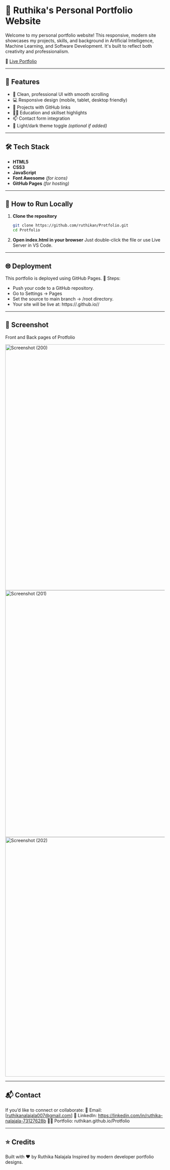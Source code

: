 # 💼 Ruthika's Personal Portfolio Website

Welcome to my personal portfolio website! This responsive, modern site showcases my projects, skills, and background in Artificial Intelligence, Machine Learning, and Software Development. It's built to reflect both creativity and professionalism.

🔗 [Live Portfolio](https://ruthikan.github.io/Protfolio/)

---

## 📌 Features

- 🎯 Clean, professional UI with smooth scrolling
- 💻 Responsive design (mobile, tablet, desktop friendly)
- 🧠 Projects with GitHub links
- 👩‍🎓 Education and skillset highlights
- 📫 Contact form integration
- 🌙 Light/dark theme toggle *(optional if added)*

---

## 🛠️ Tech Stack

- **HTML5**  
- **CSS3**  
- **JavaScript**  
- **Font Awesome** *(for icons)*  
- **GitHub Pages** *(for hosting)*

---

## 🚀 How to Run Locally

1. **Clone the repository**
   ```bash
   git clone https://github.com/ruthikan/Protfolio.git
   cd Protfolio
2. **Open index.html in your browser**
Just double-click the file or use Live Server in VS Code.

---

## 🌐 Deployment

This portfolio is deployed using GitHub Pages.
📌 Steps:
- Push your code to a GitHub repository.
- Go to Settings → Pages
- Set the source to main branch → /root directory.
- Your site will be live at: https://<username>.github.io/<repo-name>/
---

## 📸 Screenshot 
Front and Back pages of Protfolio

<img width="1575" height="775" alt="Screenshot (200)" src="https://github.com/user-attachments/assets/d58467f6-62da-4dbe-8fd0-14cf83d4b3b9" />
<img width="1576" height="778" alt="Screenshot (201)" src="https://github.com/user-attachments/assets/03652395-635d-4d94-a712-03cb4ac64542" />
<img width="1584" height="755" alt="Screenshot (202)" src="https://github.com/user-attachments/assets/7824a646-7f13-420a-8ae3-7c4f95628670" />


---
## 📬 Contact

If you’d like to connect or collaborate:
📧 Email: [ruthikanalajala007@gmail.com]
💼 LinkedIn: https://linkedin.com/in/ruthika-nalajala-73127628b
🧑‍💻 Portfolio: ruthikan.github.io/Protfolio

---

## ⭐ Credits
Built with ❤️ by Ruthika Nalajala
Inspired by modern developer portfolio designs.

